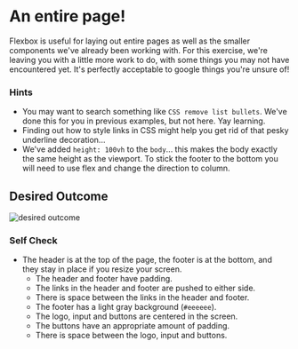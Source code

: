 # An entire page!

Flexbox is useful for laying out entire pages as well as the smaller components we've already been working with. For this exercise, we're leaving you with a little more work to do, with some things you may not have encountered yet. It's perfectly acceptable to google things you're unsure of!

### Hints

- You may want to search something like `CSS remove list bullets`. We've done this for you in previous examples, but not here. Yay learning.
- Finding out how to style links in CSS might help you get rid of that pesky underline decoration...
- We've added `height: 100vh` to the `body`... this makes the body exactly the same height as the viewport. To stick the footer to the bottom you will need to use flex and change the direction to column.

## Desired Outcome

![desired outcome](./desired-outcome.png)

### Self Check

- The header is at the top of the page, the footer is at the bottom, and they stay in place if you resize your screen.
  - The header and footer have padding.
  - The links in the header and footer are pushed to either side.
  - There is space between the links in the header and footer.
  - The footer has a light gray background (`#eeeeee`).
  - The logo, input and buttons are centered in the screen.
  - The buttons have an appropriate amount of padding.
  - There is space between the logo, input and buttons.
